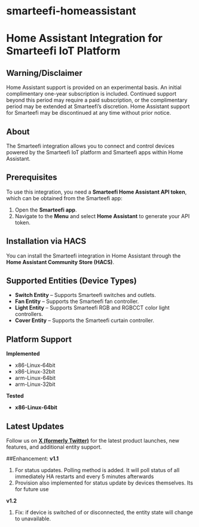 # smarteefi-homeassistant

# Home Assistant Integration for Smarteefi IoT Platform  

## Warning/Disclaimer  
Home Assistant support is provided on an experimental basis. An initial complimentary one-year subscription is included. Continued support beyond this period may require a paid subscription, or the complimentary period may be extended at Smarteefi’s discretion. Home Assistant support for Smarteefi may be discontinued at any time without prior notice.  

## About  
The Smarteefi integration allows you to connect and control devices powered by the Smarteefi IoT platform and Smarteefi apps within Home Assistant.  

## Prerequisites  
To use this integration, you need a **Smarteefi Home Assistant API token**, which can be obtained from the Smarteefi app:  
1. Open the **Smarteefi app**.  
2. Navigate to the **Menu** and select **Home Assistant** to generate your API token.  

## Installation via HACS  
You can install the Smarteefi integration in Home Assistant through the **Home Assistant Community Store (HACS)**.  

## Supported Entities (Device Types)  
- **Switch Entity** – Supports Smarteefi switches and outlets.  
- **Fan Entity** – Supports the Smarteefi fan controller.  
- **Light Entity** – Supports Smarteefi RGB and RGBCCT color light controllers.  
- **Cover Entity** – Supports the Smarteefi curtain controller.

## Platform Support 
**Implemented** 
- x86-Linux-64bit
- x86-Linux-32bit
- arm-Linux-64bit
- arm-Linux-32bit

**Tested** 
- **x86-Linux-64bit**


## Latest Updates  
Follow us on **[X (formerly Twitter)](https://twitter.com/smarteefi)** for the latest product launches, new features, and additional entity support.

##Enhancement:
**v1.1**
1) For status updates. Polling method is added. It will poll status of all immediately HA restarts and every 5 minutes afterwards
2) Provision also implemented for status update by devices themselves. Its for future use

**v1.2**
1) Fix: if device is switched of or disconnected, the entity state will change to unavailable.